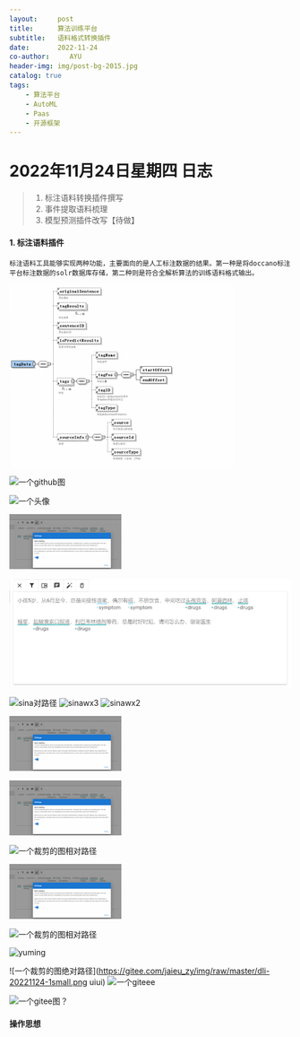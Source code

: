 ```yaml
---
layout:     post
title:      算法训练平台
subtitle:   语料格式转换插件
date:       2022-11-24
co-author:     AYU
header-img: img/post-bg-2015.jpg
catalog: true
tags:
    - 算法平台
    - AutoML
    - Paas
    - 开源框架
--- 
```


# 2022年11月24日星期四 日志

>1. 标注语料转换插件撰写
>2. 事件提取语料梳理
>3. 模型预测插件改写【待做】

#### 1. 标注语料插件

    标注语料工具能够实现两种功能，主要面向的是人工标注数据的结果。第一种是将doccano标注平台标注数据的solr数据库存储，第二种则是符合全解析算法的训练语料格式输出。

![另一个gihub](https://github.com/Sylviara/sylviara.github.io/blob/master/_posts/DailyLogISTIC/dli-20221124-1.png)

![一个github图](https://github.com/Sylviara/sylviara.github.io/blob/master/img/404-bg.jpg)

![一个头像](https://koudashijie.com/file/db/thang.type/52e9adf7427172ae56002172/portrait.png)

![一个特别小的图](https://github.com/Sylviara/sylviara.github.io/blob/master/_posts/DailyLogISTIC/dli-20221128-7.png)

![一个裁剪的图](https://github.com/Sylviara/sylviara.github.io/blob/master/_posts/DailyLogISTIC/dli-20221128-8.png)

![sina对路径](https://ww4.sinaimg.cn/thumb180/0088adiPgy1h8mc8dm86fj31o0280npd.jpg)
![sinawx3](https://wx3.sinaimg.cn/mw2000/7f50ce86ly1h8m17z1p7gj235s23u7wi.jpg)
![sinawx2](https://wx2.sinaimg.cn/orj360/006VJhk2ly1h8gde55cayj340n2pk4qr.jpg)

![一个裁剪的图相对路径](dli-20221128-77.PNG)

![一个裁剪的图点点路径](../_posts/dli-20221128-77.PNG)

![一个裁剪的图相对路径](../dli-20221128-77.PNG)

![一个裁剪的图相对路径](./_posts/dli-20221128-77.PNG)

![一个裁剪的图相对路径](./sylviara.github.io/_posts/dli-20221128-77.PNG)

![yuming](http://123.56.222.52/img/test.jpg)

![一个裁剪的图绝对路径](https://gitee.com/jaieu_zy/img/raw/master/dli-20221124-1small.png uiui)
![一个giteee](https://gitee.com/jaieu_zy/img/raw/master/dli-20221124-1small.png)

![一个gitee图？](https://gitee.com/jaieu_zy/img/raw/master/dli-20221124-1.png)

#### 操作思想
